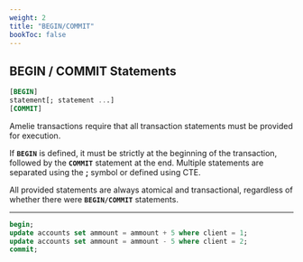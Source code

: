 ```yaml
---
weight: 2
title: "BEGIN/COMMIT"
bookToc: false
---
```


## BEGIN / COMMIT Statements

```SQL
[BEGIN]
statement[; statement ...]
[COMMIT]
```

Amelie transactions require that all transaction statements must be provided for execution.

If **`BEGIN`** is defined, it must be strictly at the beginning of the transaction,
followed by the **`COMMIT`** statement at the end.
Multiple statements are separated using the **;** symbol or defined using CTE.

All provided statements are always atomical and transactional, regardless of whether
there were **`BEGIN/COMMIT`** statements.

---

```SQL
begin;
update accounts set ammount = ammount + 5 where client = 1;
update accounts set ammount = ammount - 5 where client = 2;
commit;
```

